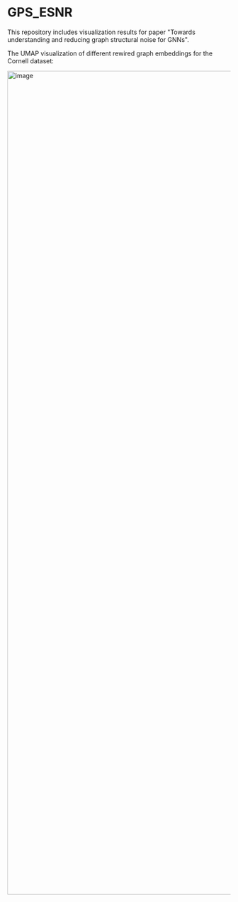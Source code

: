# GPS_ESNR

This repository includes visualization results for paper "Towards understanding and reducing graph structural noise for GNNs".

The UMAP visualization of different rewired graph embeddings for the Cornell dataset:

<img width="1854" alt="image" src="https://user-images.githubusercontent.com/68533876/227424482-0f5cf405-5e1a-4486-84e5-92e4eed8155a.png">
